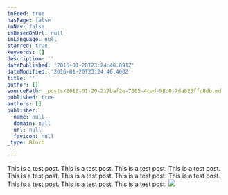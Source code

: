 ```yaml
---
inFeed: true
hasPage: false
inNav: false
isBasedOnUrl: null
inLanguage: null
starred: true
keywords: []
description: ''
datePublished: '2016-01-20T23:24:48.891Z'
dateModified: '2016-01-20T23:24:46.400Z'
title: ''
author: []
sourcePath: _posts/2016-01-20-217baf2e-7605-4cad-98c0-7da823ffc8db.md
published: true
authors: []
publisher:
  name: null
  domain: null
  url: null
  favicon: null
_type: Blurb

---
```

This is a test post. This is a test post. This is a test post. This is a test post. This is a test post. This is a test post. This is a test post. This is a test post. This is a test post. This is a test post. This is a test post.
![](https://the-grid-user-content.s3-us-west-2.amazonaws.com/afe2bdbe-5d66-40e6-8416-8748d0f16fe4.jpg)